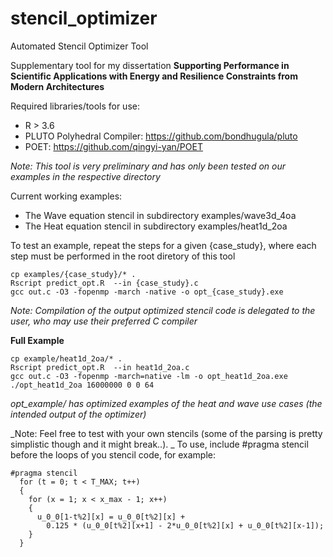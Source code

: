 # stencil_optimizer
Automated Stencil Optimizer Tool

Supplementary tool for my dissertation **Supporting Performance in Scientific Applications with Energy and Resilience Constraints from Modern Architectures**

Required libraries/tools for use:
 * R > 3.6 
 * PLUTO Polyhedral Compiler: https://github.com/bondhugula/pluto
 * POET: https://github.com/qingyi-yan/POET

 _Note: This tool is very preliminary and has only been tested on our examples in the respective directory_

 Current working examples:
  * The Wave equation stencil in subdirectory examples/wave3d\_4oa
  * The Heat equation stencil in subdirectory examples/heat1d\_2oa

To test an example, repeat the steps for a given {case\_study}, where each step must be performed in the root diretory of this tool

```
cp examples/{case_study}/* .
Rscript predict_opt.R  --in {case_study}.c
gcc out.c -O3 -fopenmp -march -native -o opt_{case_study}.exe
```

_Note: Compilation of the output optimized stencil code is delegated to the user, who may use their preferred C compiler_
 
**Full Example**

```
cp example/heat1d_2oa/* .
Rscript predict_opt.R  --in heat1d_2oa.c
gcc out.c -O3 -fopenmp -march=native -lm -o opt_heat1d_2oa.exe
./opt_heat1d_2oa 16000000 0 0 64
```

_opt_example/ has optimized examples of the heat and wave use cases (the intended output of the optimizer)_


_Note: Feel free to test with your own stencils (some of the parsing is pretty simplistic though and it might break..). _
To use, include #pragma stencil before the loops of you stencil code, for example:

```
#pragma stencil
  for (t = 0; t < T_MAX; t++)
  {
    for (x = 1; x < x_max - 1; x++)
    {
      u_0_0[1-t%2][x] = u_0_0[t%2][x] +
        0.125 * (u_0_0[t%2][x+1] - 2*u_0_0[t%2][x] + u_0_0[t%2][x-1]);
    }
  }
```
